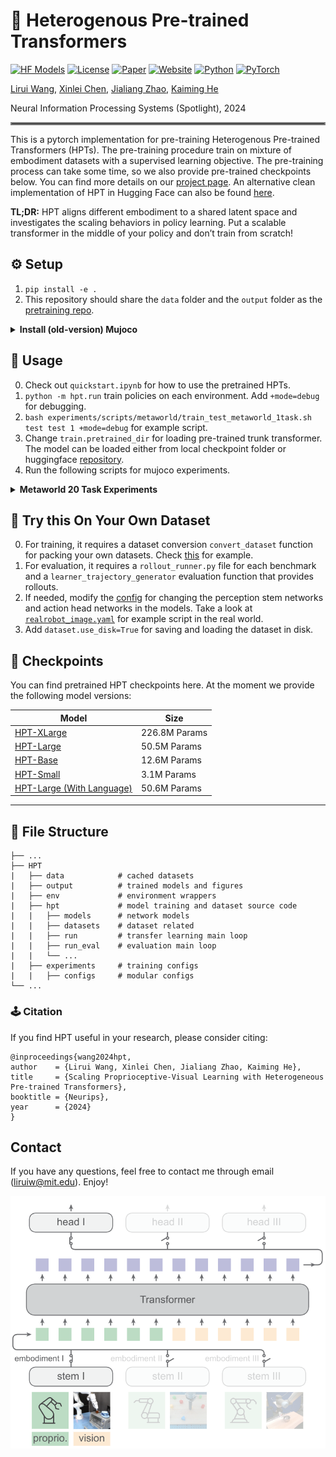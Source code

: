 # 🦾 Heterogenous Pre-trained Transformers
[![HF Models](https://img.shields.io/badge/%F0%9F%A4%97-Models-yellow?style=flat-square)](https://huggingface.co/liruiw/hpt-base)
[![License](https://img.shields.io/badge/License-MIT-blue.svg?style=flat-square)](LICENSE)
[![Paper](https://badgen.net/badge/icon/arXiv?icon=awesome&label&color=red&style=flat-square)]()
[![Website](https://img.shields.io/badge/Website-hpt-blue?style=flat-square)](https://liruiw.github.io/hpt)
[![Python](https://img.shields.io/badge/Python-%3E=3.8-blue?style=flat-square)]()
[![PyTorch](https://img.shields.io/badge/PyTorch-%3E=2.0-orange?style=flat-square)]()

[Lirui Wang](https://liruiw.github.io/), [Xinlei Chen](https://xinleic.xyz/), [Jialiang Zhao](https://alanz.info/), [Kaiming He](https://people.csail.mit.edu/kaiming/)

Neural Information Processing Systems (Spotlight), 2024



<hr style="border: 2px solid gray;"></hr>


This is a pytorch implementation for pre-training Heterogenous Pre-trained Transformers (HPTs). The pre-training procedure train on mixture of embodiment datasets with a supervised learning objective. The pre-training process can take some time, so we also provide pre-trained checkpoints below. You can find more details on our [project page](https://liruiw.github.io/hpt). An alternative clean implementation of HPT in Hugging Face can also be found [here](https://github.com/liruiw/lerobot/tree/hpt_squash/lerobot/common/policies/hpt).


**TL;DR:** HPT aligns different embodiment to a shared latent space and investigates the scaling behaviors in policy learning. Put a scalable transformer in the middle of your policy and don’t train from scratch!




## ⚙️ Setup
1. ```pip install -e .```
2. This repository should share the `data` folder and the `output` folder as the [pretraining repo](https://github.com/liruiw/HPT-pretrain).

<details>
<summary><span style="font-weight: bold;">Install (old-version) Mujoco</span></summary>

```
mkdir ~/.mujoco
cd ~/.mujoco
wget https://mujoco.org/download/mujoco210-linux-x86_64.tar.gz  -O mujoco210.tar.gz --no-check-certificate
tar -xvzf mujoco210.tar.gz

# add the following line to ~/.bashrc if needed
export LD_LIBRARY_PATH=$LD_LIBRARY_PATH:${HOME}/.mujoco/mujoco210/bin
export LD_LIBRARY_PATH=$LD_LIBRARY_PATH:/usr/lib/nvidia
export LD_LIBRARY_PATH=$LD_LIBRARY_PATH:/usr/local/cuda/lib64
export MUJOCO_GL=egl
```

</details>

## 🚶 Usage
0. Check out ``quickstart.ipynb`` for how to use the pretrained HPTs.
1. ```python -m hpt.run``` train policies on each environment. Add `+mode=debug`  for debugging.
2. ```bash experiments/scripts/metaworld/train_test_metaworld_1task.sh test test 1 +mode=debug``` for example script.
3. Change ``train.pretrained_dir`` for loading pre-trained trunk transformer. The model can be loaded either from local checkpoint folder or huggingface [repository](https://huggingface.co/liruiw/hpt-xlarge).
4. Run the following scripts for mujoco experiments.

<details>
  <summary><span style="font-weight: bold;">Metaworld 20 Task Experiments</span></summary>

```
bash experiments/scripts/metaworld/train_test_metaworld_20task_finetune.sh hf://liruiw/hpt-base
```
5. See [here](experiments/config/config.yaml) for defining and modifying the hyperparameters.
6. We use [wandb](https://wandb.ai/home) to log the training process.

</details>

## 🤖 Try this On Your Own Dataset
0. For training, it requires a dataset conversion  `convert_dataset` function for packing your own datasets. Check [this](env/realworld) for example.
1. For evaluation, it requires a `rollout_runner.py` file for each benchmark and  a ``learner_trajectory_generator`` evaluation function that provides rollouts.
2. If needed, modify the [config](experiments/configs/config.yaml) for changing the perception stem networks and action head networks in the models. Take a look at [`realrobot_image.yaml`](experiments/configs/env/realrobot_image.yaml) for example script in the real world.
3. Add `dataset.use_disk=True` for saving and loading the dataset in disk.

## 💽 Checkpoints
You can find pretrained HPT checkpoints here. At the moment we provide the following model versions:

| Model                                                                  |   Size         |
|--------------------------------------------------------------------------------|----------------|
| [HPT-XLarge](https://huggingface.co/liruiw/hpt-xlarge)                 |  226.8M Params  |
| [HPT-Large](https://huggingface.co/liruiw/hpt-large)                 |  50.5M Params  |
| [HPT-Base](https://huggingface.co/liruiw/hpt-base)                 |  12.6M Params  |
| [HPT-Small](https://huggingface.co/liruiw/hpt-small)                 |  3.1M Params   |
| [HPT-Large (With Language)](https://huggingface.co/liruiw/hpt-base-lang)       |  50.6M Params  |


---
## 💾 File Structure
```angular2html
├── ...
├── HPT
|   ├── data            # cached datasets
|   ├── output          # trained models and figures
|   ├── env             # environment wrappers
|   ├── hpt             # model training and dataset source code
|   |   ├── models      # network models
|   |   ├── datasets    # dataset related
|   |   ├── run         # transfer learning main loop
|   |   ├── run_eval    # evaluation main loop
|   |   └── ...
|   ├── experiments     # training configs
|   |   ├── configs     # modular configs
└── ...
```

### 🕹️ Citation
If you find HPT useful in your research, please consider citing:
```
@inproceedings{wang2024hpt,
author    = {Lirui Wang, Xinlei Chen, Jialiang Zhao, Kaiming He},
title     = {Scaling Proprioceptive-Visual Learning with Heterogeneous Pre-trained Transformers},
booktitle = {Neurips},
year      = {2024}
}
```


## Contact

If you have any questions, feel free to contact me through email (liruiw@mit.edu). Enjoy!

![](doc/framework.png)


